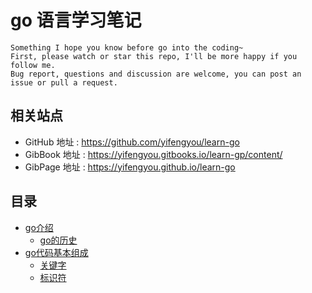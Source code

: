 # go 语言学习笔记

```
Something I hope you know before go into the coding~
First, please watch or star this repo, I'll be more happy if you follow me.
Bug report, questions and discussion are welcome, you can post an issue or pull a request.
```

## 相关站点

* GitHub 地址 : <https://github.com/yifengyou/learn-go>
* GibBook 地址 : <https://yifengyou.gitbooks.io/learn-gp/content/>
* GibPage 地址 : <https://yifengyou.github.io/learn-go>

## 目录

* [go介绍](docs/go介绍/go介绍.md)
    * [go的历史](docs/go介绍/go的历史.md)
* [go代码基本组成](docs/go代码基本组成/go代码基本组成.md)
    * [关键字](docs/go代码基本组成/关键字.md)
    * [标识符](docs/go代码基本组成/标识符.md)
